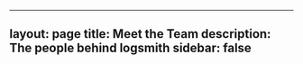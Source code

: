 <!-- markdownlint-disable MD022 MD033 -->

---
layout: page
title: Meet the Team
description: The people behind logsmith
sidebar: false
---

<script setup>
import {
  VPTeamPage,
  VPTeamPageTitle,
  VPTeamPageSection,
  VPTeamMembers
} from 'vitepress/theme'
import { core, contributors } from './_data/team'
</script>

<VPTeamPage>
  <VPTeamPageTitle>
    <template #title>Meet the Team</template>
    <template #lead>
      Logsmith is developed and maintained by a small team and a growing community of contributors.
    </template>
  </VPTeamPageTitle>
  <VPTeamMembers :members="core" />
  <VPTeamPageSection>
    <template #title>Contributors</template>
    <template #lead>
      Thank you to everyone who has contributed code, documentation, and ideas.
    </template>
    <template #members>
      <VPTeamMembers size="small" :members="contributors" />
    </template>
  </VPTeamPageSection>
</VPTeamPage>
